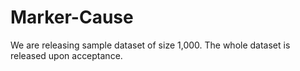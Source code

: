 # Marker-Cause

We are releasing sample dataset of size 1,000. The whole dataset is released upon acceptance.
